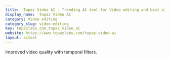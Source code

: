 ```yaml
---
title:  Topaz Video AI - Trending AI tool for Video editing and best alternatives
display_name:  Topaz Video AI
category: Video editing
category_slug: video-editing
key: topazlabs_com_topaz_video_ai
website: https://www.topazlabs.com/topaz-video-ai
layout: aitool
---
```


Improved video quality with temporal filters.
